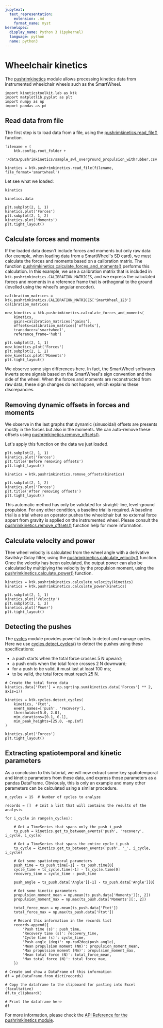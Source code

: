 ```yaml
---
jupytext:
  text_representation:
    extension: .md
    format_name: myst
kernelspec:
  display_name: Python 3 (ipykernel)
  language: python
  name: python3
---
```


# Wheelchair kinetics

The [pushrimkinetics](../../03_api/kineticstoolkit.pushrimkinetics.rst) module allows processing kinetics data from instrumented wheelchair wheels such as the SmartWheel.

```{code-cell} ipython3
import kineticstoolkit.lab as ktk
import matplotlib.pyplot as plt
import numpy as np
import pandas as pd
```

## Read data from file

The first step is to load data from a file, using the [pushrimkinetics.read_file()](../../03_api/kineticstoolkit.pushrimkinetics.read_file.rst) function.

```{code-cell} ipython3
filename = (
    ktk.config.root_folder +
    '/data/pushrimkinetics/sample_swl_overground_propulsion_withrubber.csv')

kinetics = ktk.pushrimkinetics.read_file(filename, file_format='smartwheel')
```

Let see what we loaded:

```{code-cell} ipython3
kinetics
```

```{code-cell} ipython3
kinetics.data
```

```{code-cell} ipython3
plt.subplot(2, 1, 1)
kinetics.plot('Forces')
plt.subplot(2, 1, 2)
kinetics.plot('Moments')
plt.tight_layout()
```

## Calculate forces and moments

If the loaded data doesn't include forces and moments but only raw data (for exemple, when loading data from a SmartWheel's SD card), we must calculate the forces and moments based on a calibration matrix. The function [pushrimkinetics.calculate_forces_and_moments()](../../03_api/kineticstoolkit.pushrimkinetics.calculate_forces_and_moments.rst) performs this calculation. In this example, we use a calibration matrix that is included in `ktk.pushrimkinetics.CALIBRATION_MATRICES`, and we express the calculated forces and moments in a reference frame that is orthogonal to the ground (levelled using the wheel's angular encoder).

```{code-cell} ipython3
calibration_matrices = ktk.pushrimkinetics.CALIBRATION_MATRICES['SmartWheel_123']
calibration_matrices
```

```{code-cell} ipython3
new_kinetics = ktk.pushrimkinetics.calculate_forces_and_moments(
    kinetics,
    gains=calibration_matrices['gains'],
    offsets=calibration_matrices['offsets'],
    transducer='smartwheel',
    reference_frame='hub')

plt.subplot(2, 1, 1)
new_kinetics.plot('Forces')
plt.subplot(2, 1, 2)
new_kinetics.plot('Moments')
plt.tight_layout()
```

We observe some sign differences here. In fact, the SmartWheel softwares inverts some signals based on the SmartWheel's sign convention and the side of the wheel. When the forces and moments are reconstructed from raw data, these sign changes do not happen, which explains these discrepancies.

## Removing dynamic offsets in forces and moments

We observe in the last graphs that dynamic (sinusoidal) offsets are presents mostly in the forces but also in the moments. We can auto-remove these offsets using [pushrimkinetics.remove_offsets()](../../03_api/kineticstoolkit.pushrimkinetics.remove_offsets.rst).

Let's apply this function on the data we just loaded.

```{code-cell} ipython3
plt.subplot(2, 1, 1)
kinetics.plot('Forces')
plt.title('Before removing offsets')
plt.tight_layout()
```

```{code-cell} ipython3
kinetics = ktk.pushrimkinetics.remove_offsets(kinetics)

plt.subplot(2, 1, 2)
kinetics.plot('Forces')
plt.title('After removing offsets')
plt.tight_layout()
```

This automatic method has only be validated for straight-line, level-ground propulsion. For any other condition, a baseline trial is required. A baseline trial is a trial where an operator pushes the wheelchair but no external force appart from gravity is applied on the instrumented wheel. Please consult the [pushrimkinetics.remove_offsets()](../../03_api/kineticstoolkit.pushrimkinetics.remove_offsets.rst) function help for more information.

## Calculate velocity and power

Thee wheel velocity is calculated from the wheel angle with a derivative Savitsky-Golay filter, using the [pushrimkinetics.calculate_velocity()](../../03_api/kineticstoolkit.pushrimkinetics.calculate_velocity.rst) function. Once the velocity has been calculated, the output power can also be calculated by
multiplying the velocity by the propulsion moment, using the [pushrimkinetics.calculate_power()](../../03_api/kineticstoolkit.pushrimkinetics.calculate_power.rst) function.

```{code-cell} ipython3
kinetics = ktk.pushrimkinetics.calculate_velocity(kinetics)
kinetics = ktk.pushrimkinetics.calculate_power(kinetics)

plt.subplot(2, 1, 1)
kinetics.plot('Velocity')
plt.subplot(2, 1, 2)
kinetics.plot('Power')
plt.tight_layout()
```

## Detecting the pushes

The [cycles](../../03_api/kineticstoolkit.cycles.rst) module provides powerful tools to detect and manage cycles. Here we use [cycles.detect_cycles()](../../03_api/kineticstoolkit.cycles.detect_cycles.rst) to detect the pushes using these specifications:
- a push starts when the total force crosses 5 N upward;
- a push ends when the total force crosses 2 N downward;
- for a push to be valid, it must last at least 100 ms;
- to be valid, the total force must reach 25 N.

```{code-cell} ipython3
# Create the total force data
kinetics.data['Ftot'] = np.sqrt(np.sum(kinetics.data['Forces'] ** 2, axis=1))

kinetics = ktk.cycles.detect_cycles(
    kinetics, 'Ftot',
    event_names=['push', 'recovery'],
    thresholds=[5.0, 2.0],
    min_durations=[0.1, 0.1],
    min_peak_heights=[25.0, -np.Inf]
)

kinetics.plot('Forces')
plt.tight_layout()
```

## Extracting spatiotemporal and kinetic parameters

As a conclusion to this tutorial, we will now extract some key spatiotemporal and kinetic parameters from these data, and express those parameters as a pandas DataFrame. Obviously, this is only an example and many other parameters can be calculated using a similar procedure.

```{code-cell} ipython3
n_cycles = 15  # Number of cycles to analyze

records = []  # Init a list that will contains the results of the analysis

for i_cycle in range(n_cycles):
    
    # Get a TimeSeries that spans only the push i_push
    ts_push = kinetics.get_ts_between_events('push', 'recovery', i_cycle, i_cycle)
    
    # Get a TimeSeries that spans the entire cycle i_push
    ts_cycle = kinetics.get_ts_between_events('push', '_', i_cycle, i_cycle)
    
    # Get some spatiotemporal parameters
    push_time = ts_push.time[-1] - ts_push.time[0]
    cycle_time = ts_cycle.time[-1] - ts_cycle.time[0]
    recovery_time = cycle_time - push_time

    push_angle = ts_push.data['Angle'][-1] - ts_push.data['Angle'][0]
    
    # Get some kinetic parameters
    propulsion_moment_mean = np.mean(ts_push.data['Moments'][:, 2])
    propulsion_moment_max = np.max(ts_push.data['Moments'][:, 2])
    
    total_force_mean = np.mean(ts_push.data['Ftot'])
    total_force_max = np.max(ts_push.data['Ftot'])
    
    # Record this information in the records list
    records.append({
        'Push time (s)': push_time,
        'Recovery time (s)': recovery_time,
        'Cycle time (s)': cycle_time,
        'Push angle (deg)': np.rad2deg(push_angle),
        'Mean propulsion moment (Nm)': propulsion_moment_mean,
        'Max propulsion moment (Nm)': propulsion_moment_max,
        'Mean total force (N)': total_force_mean,
        'Max total force (N)': total_force_max,
    })

# Create and show a DataFrame of this information
df = pd.DataFrame.from_dict(records)

# Copy the dataframe to the clipboard for pasting into Excel (facultative)
df.to_clipboard()

# Print the dataframe here
df
```

For more information, please check the [API Reference for the pushrimkinetics module](../../03_api/kineticstoolkit.pushrimkinetics.rst).
